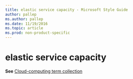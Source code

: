 ```yaml
---
title: elastic service capacity - Microsoft Style Guide
author: pallep
ms.author: pallep
ms.date: 11/19/2016
ms.topic: article
ms.prod: non-product-specific
---
```


# elastic service capacity

**See** [Cloud-computing term collection](/style-guide/a-z-word-list-term-collections/term-collections/cloud-computing-terms)
